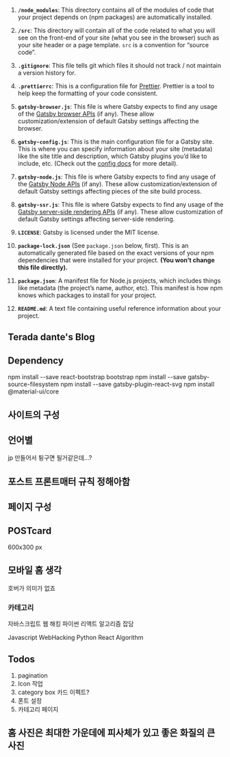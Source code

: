 1.  **`/node_modules`**: This directory contains all of the modules of code that your project depends on (npm packages) are automatically installed.

2.  **`/src`**: This directory will contain all of the code related to what you will see on the front-end of your site (what you see in the browser) such as your site header or a page template. `src` is a convention for “source code”.

3.  **`.gitignore`**: This file tells git which files it should not track / not maintain a version history for.

4.  **`.prettierrc`**: This is a configuration file for [Prettier](https://prettier.io/). Prettier is a tool to help keep the formatting of your code consistent.

5.  **`gatsby-browser.js`**: This file is where Gatsby expects to find any usage of the [Gatsby browser APIs](https://www.gatsbyjs.org/docs/browser-apis/) (if any). These allow customization/extension of default Gatsby settings affecting the browser.

6.  **`gatsby-config.js`**: This is the main configuration file for a Gatsby site. This is where you can specify information about your site (metadata) like the site title and description, which Gatsby plugins you’d like to include, etc. (Check out the [config docs](https://www.gatsbyjs.org/docs/gatsby-config/) for more detail).

7.  **`gatsby-node.js`**: This file is where Gatsby expects to find any usage of the [Gatsby Node APIs](https://www.gatsbyjs.org/docs/node-apis/) (if any). These allow customization/extension of default Gatsby settings affecting pieces of the site build process.

8.  **`gatsby-ssr.js`**: This file is where Gatsby expects to find any usage of the [Gatsby server-side rendering APIs](https://www.gatsbyjs.org/docs/ssr-apis/) (if any). These allow customization of default Gatsby settings affecting server-side rendering.

9.  **`LICENSE`**: Gatsby is licensed under the MIT license.

10. **`package-lock.json`** (See `package.json` below, first). This is an automatically generated file based on the exact versions of your npm dependencies that were installed for your project. **(You won’t change this file directly).**

11. **`package.json`**: A manifest file for Node.js projects, which includes things like metadata (the project’s name, author, etc). This manifest is how npm knows which packages to install for your project.

12. **`README.md`**: A text file containing useful reference information about your project.

## Terada dante's Blog

## Dependency
npm install --save 
react-bootstrap
bootstrap
npm install --save gatsby-source-filesystem
npm install --save gatsby-plugin-react-svg
npm install @material-ui/core



## 사이트의 구성

## 언어별
jp 만들어서 튕구면 될거같은데...?

## 포스트 프론트매터 규칙 정해아함

## 페이지 구성

## POSTcard
600x300 px

## 모바일 홈 생각
호버가 의미가 없죠

### 카테고리
자바스크립트
웹 해킹
파이썬
리액트
알고리즘
잡담

Javascript
WebHacking
Python
React
Algorithm
## Todos
1. pagination
2. Icon 작업
3. category box 카드 이펙트?
4. 폰트 설정
5. 카테고리 페이지
## 홈 사진은 최대한 가운데에 피사체가 있고 좋은 화질의 큰 사진